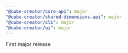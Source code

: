 ```yaml
---
"@cube-creator/core-api": major
"@cube-creator/shared-dimensions-api": major
"@cube-creator/cli": major
"@cube-creator/ui": major
---
```


First major release
